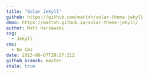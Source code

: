 ```yaml
---
title: "Solar Jekyll"
github: https://github.com/mattvh/solar-theme-jekyll
demo: https://mattvh.github.io/solar-theme-jekyll/
author: Matt Harzewski
ssg:
  - Jekyll
cms:
  - No Cms
date: 2013-06-07T20:27:21Z
github_branch: master
stale: true
---
```


